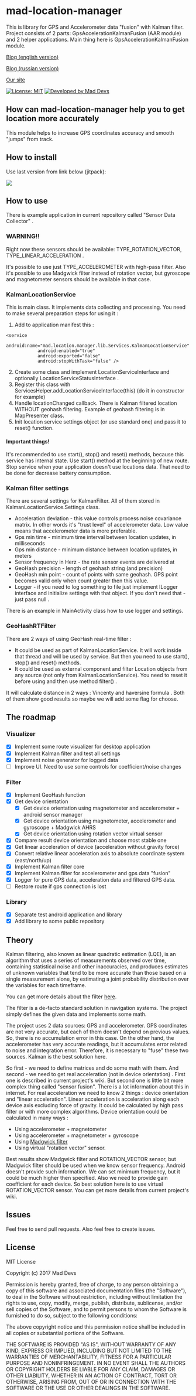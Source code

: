 # mad-location-manager 
This is library for GPS and Accelerometer data "fusion" with Kalman filter. 
Project consists of 2 parts: GpsAccelerationKalmanFusion (AAR module) and 2 helper applications. Main thing here is GpsAccelerationKalmanFusion module.

[Blog (english version)](https://blog.maddevs.io/reduce-gps-data-error-on-android-with-kalman-filter-and-accelerometer-43594faed19c)

[Blog (russian version)](https://blog.maddevs.io/ru-reduce-gps-data-error-on-android-with-kalman-filter-and-accelerometer-b81f1026e06c)

[Our site](https://gps.maddevs.io/en/)


[![License: MIT](https://img.shields.io/badge/License-MIT-yellow.svg)](https://opensource.org/licenses/MIT)
[![Developed by Mad Devs](https://maddevs.io/badge-light.svg)](https://maddevs.io)

## How can mad-location-manager help you to get location more accurately

This module helps to increase GPS coordinates accuracy and smooth "jumps" from track. 

## How to install

Use last version from link below (jitpack): 

[![](https://jitpack.io/v/maddevsio/mad-location-manager.svg)](https://jitpack.io/#maddevsio/mad-location-manager)

## How to use
There is example application in current repository called "Sensor Data Collector" . 

### WARNING!!

Right now these sensors should be available:
TYPE_ROTATION_VECTOR, TYPE_LINEAR_ACCELERATION .

It's possible to use just TYPE_ACCELEROMETER with high-pass filter. Also it's possible to use Madgwick filter instead of rotation vector, but gyroscope and magnetometer sensors should be available in that case.

### KalmanLocationService

This is main class. It implements data collecting and processing. You need to make several preparation steps for using it : 
1. Add to application manifest this : 

```
<service
            android:name="mad.location.manager.lib.Services.KalmanLocationService"
            android:enabled="true"
            android:exported="false"
            android:stopWithTask="false" />
```
2. Create some class and implement LocationServiceInterface and optionally LocationServiceStatusInterface . 
3. Register this class with ServicesHelper.addLocationServiceInterface(this) (do it in constructor for example)
4. Handle locationChanged callback. There is Kalman filtered location WITHOUT geohash filtering. Example of geohash filtering is in MapPresenter class.
5. Init location service settings object (or use standard one) and pass it to reset() function.

#### Important things!
It's recommended to use start(), stop() and reset() methods, because this service has internal state. Use start() method at the beginning of new route. Stop service when your application doesn't use locations data. That need to be done for decrease battery consumption. 

### Kalman filter settings

There are several settings for KalmanFilter. All of them stored in KalmanLocationService.Settings class. 

- Acceleration deviation - this value controls process noise covariance matrix. In other words it's "trust level" of accelerometer data. Low value means that accelerometer data is more preferable. 
- Gps min time	- minimum time interval between location updates, in milliseconds
- Gps min distance - minimum distance between location updates, in meters
- Sensor frequency in Herz - the rate sensor events are delivered at
- GeoHash precision - length of geohash string (and precision)
- GeoHash min point - count of points with same geohash. GPS point becomes valid only when count greater then this value. 
- Logger - if you need to log something to file just implement ILogger interface and initialize settings with that object. If you don't need that - just pass null . 

There is an example in MainActivity class how to use logger and settings.

### GeoHashRTFilter

There are 2 ways of using GeoHash real-time filter : 
* It could be used as part of KalmanLocationService. It will work inside that thread and will be used by service. But then you need to use start(), stop() and reset() methods. 
* It could be used as external component and filter Location objects from any source (not only from KalmanLocationService). You need to reset it before using and then use method filter() .

It will calculate distance in 2 ways : Vincenty and haversine formula . Both of them show good results so maybe we will add some flag for choose. 


## The roadmap
### Visualizer 

- [x] Implement some route visualizer for desktop application
- [x] Implement Kalman filter and test all settings
- [x] Implement noise generator for logged data
- [ ] Improve UI. Need to use some controls for coefficient/noise changes

### Filter 

- [x] Implement GeoHash function
- [x] Get device orientation
	- [x] Get device orientation using magnetometer and accelerometer + android sensor manager
	- [x] Get device orientation using magnetometer, accelerometer and gyroscope + Madgwick AHRS
	- [x] Get device orientation using rotation vector virtual sensor
- [x] Compare result device orientation and choose most stable one
- [x] Get linear acceleration of device (acceleration without gravity force)
- [x] Convert relative linear acceleration axis to absolute coordinate system (east/north/up)
- [x] Implement Kalman filter core
- [x] Implement Kalman filter for accelerometer and gps data "fusion"
- [x] Logger for pure GPS data, acceleration data and filtered GPS data.
- [ ] Restore route if gps connection is lost

### Library

- [x] Separate test android application and library
- [x] Add library to some public repository

## Theory

Kalman filtering, also known as linear quadratic estimation (LQE), is an algorithm that uses a series of measurements observed over time, containing statistical noise and other inaccuracies, and produces estimates of unknown variables that tend to be more accurate than those based on a single measurement alone, by estimating a joint probability distribution over the variables for each timeframe.

You can get more details about the filter [here](https://en.wikipedia.org/wiki/Kalman_filter).

The filter is a de-facto standard solution in navigation systems. The project simply defines the given data and implements some math.

The project uses 2 data sources: GPS and accelerometer. GPS coordinates are not very accurate, but each of them doesn't depend on previous values. So, there is no accumulation error in this case. On the other hand, the accelerometer has very accurate readings, but it accumulates error related to noise and integration error. Therefore, it is necessary to "fuse" these two sources. Kalman is the best solution here.

So first - we need to define matrices and do some math with them. And second - we need to get real acceleration (not in device orientation) . First one is described in current project's wiki. But second one is little bit more complex thing called "sensor fusion". There is a lot information about this in internet. For real acceleration we need to know 2 things : device orientation and "linear acceleration". Linear acceleration is acceleration along each device axis excluding force of gravity. It could be calculated by high pass filter or with more complex algorithms. Device orientation could be calculated in many ways :

- Using accelerometer + magnetometer
- Using accelerometer + magnetometer + gyroscope
- Using [Madgwick filter](http://x-io.co.uk/open-source-imu-and-ahrs-algorithms/)
- Using virtual "rotation vector" sensor. 

Best results show Madgwick filter and ROTATION_VECTOR sensor, but Madgwick filter should be used when we know sensor frequency. Android doesn't provide such information. We can set minimum frequency, but it could be much higher then specified. Also we need to provide gain coefficient for each device. So best solution here is to use virtual ROTATION_VECTOR sensor. You can get more details from current project's wiki.

## Issues

Feel free to send pull requests. Also feel free to create issues.

## License

MIT License

Copyright (c) 2017 Mad Devs

Permission is hereby granted, free of charge, to any person obtaining a copy of this software and associated documentation files (the "Software"), to deal in the Software without restriction, including without limitation the rights to use, copy, modify, merge, publish, distribute, sublicense, and/or sell copies of the Software, and to permit persons to whom the Software is furnished to do so, subject to the following conditions:

The above copyright notice and this permission notice shall be included in all copies or substantial portions of the Software.

THE SOFTWARE IS PROVIDED "AS IS", WITHOUT WARRANTY OF ANY KIND, EXPRESS OR IMPLIED, INCLUDING BUT NOT LIMITED TO THE WARRANTIES OF MERCHANTABILITY, FITNESS FOR A PARTICULAR PURPOSE AND NONINFRINGEMENT. IN NO EVENT SHALL THE AUTHORS OR COPYRIGHT HOLDERS BE LIABLE FOR ANY CLAIM, DAMAGES OR OTHER LIABILITY, WHETHER IN AN ACTION OF CONTRACT, TORT OR OTHERWISE, ARISING FROM, OUT OF OR IN CONNECTION WITH THE SOFTWARE OR THE USE OR OTHER DEALINGS IN THE SOFTWARE.
